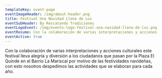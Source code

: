 ```yaml
---
templateKey: event-page
eventImageHeader: /img/about-header.png
title: Festival Una Navidad Llena de Luz
eventSubHeader: By Rescatando Tradiciones
eventLogoEvent: /img/evento-logo-festival-una-navidad-llena-de-luz.png
eventResume: Con la colaboración de varias interpretaciones y acciones culturales.
eventActive: true
---
```

Con la colaboración de varias interpretaciones y acciones culturales este festival lleva alegría y diversión a los ciudadanos que pasan por la Plaza El Quinde en el Barrio La Mariscal por motivo de las festividades navideñas, con esto nosotros despedimos las actividades que se elaboran para cada año.